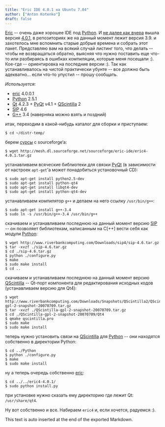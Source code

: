 ```yaml
---
title: "Eric IDE 4.0.1 на Ubuntu 7.04"
author: ["Anton Kotenko"]
draft: false
---
```


[Eric](http://www.die-offenbachs.de/eric/index.html) -- очень даже хорошее IDE под [Python](http://www.python.org/). И [не далее как вчера](http://www.die-offenbachs.de/eric/eric-news.html) вышла версия [4.0.1](http://sourceforge.net/project/showfiles.php?group_id=119070&package_id=233329), в репозиториях же на данный момент лежит версия 3.9. и захотелось мне вспомнить старые добрые времена и собрать этот пакет. Представляю вам на всякий случай листинг того, что делать -- чтобы не возвращаться обратно, выясняя что нужно поставить еще что-то или разбираясь в ошибках компиляции, которые меня посещали :). Кое-где -- ориентировка на последние версии :). Так как устанавливалось на чистой практически убунте -- все должно быть адекватно... если что-то упустил -- прошу сообщать.

_Используется:_

-   [eric](http://www.die-offenbachs.de/eric/index.html) 4.0.0.1
-   [Python](http://www.python.org/) 2.5.1
-   [Qt](http://trolltech.com/products/qt) 4.2.3 + [PyQt](http://www.riverbankcomputing.co.uk/pyqt/index.php) v4.1 + [QScintilla](http://www.riverbankcomputing.co.uk/qscintilla/index.php) 2
-   [SIP](http://www.riverbankcomputing.co.uk/sip/index.php) 4.6
-   [G++](http://gcc.gnu.org/) 3.4 (наверняка можно взять и поздний)

итак, переходим в какой-нибудь каталог для сборки и приступаем:

```text
$ cd ~/distr-temp/
```

берем [сурсы](http://sourceforge.net/project/showfiles.php?group_id=119070&package_id=233329) с sourceforge‘a:

```text
$ wget http://mesh.dl.sourceforge.net/sourceforge/eric-ide/eric4-4.0.1.tar.gz
```

устанавливаем всяческие библиотеки для связки [PyQt](http://www.riverbankcomputing.co.uk/pyqt/index.php) (в зависимости от настроек `apt-get`'а может понадобиться установочный CD):

```text
$ sudo apt-get install python2.5-dev
$ sudo apt-get install python-qt4
$ sudo apt-get install libqt4-dev
$ sudo apt-get install python-qt4-dev
```

устанавливаем компилятор `g++` и делаем на него ссылку `/usr/bin/g++`:

```text
$ sudo apt-get install g++-3.4
$ sudo ln -s /usr/bin/g++-3.4 /usr/bin/g++
```

скачиваем и устанавливаем последнюю на данный момент версию [SIP](http://www.riverbankcomputing.co.uk/sip/index.php) -- он позволяет библиотекам, написанным на C[++] вести себя как модули [Python](http://www.python.org/):

```text
$ wget http://www.riverbankcomputing.com/Downloads/sip4/sip-4.6.tar.gz
$ tar -xvzf ./sip-4.6.tar.gz
$ cd ./sip-4.6.tar.gz
$ python ./configure.py
$ make
$ sudo make install
$ cd ..
```

скачиваем и устанавливаем последнюю на данный момент версию [QScintilla](http://www.riverbankcomputing.co.uk/qscintilla/index.php) -- Qt-порт компонента для редактирования исходных кодов (устанавливаем версию для Qt4):

```text
$ wget http://www.riverbankcomputing.com/Downloads/Snapshots/QScintilla2/QScintilla-gpl-2-snapshot-20070709.tar.gz
$ tar -xvzf ./QScintilla-gpl-2-snapshot-20070709.tar.gz
$ cd ./QScintilla-gpl-2-snapshot-20070709/Qt4
$ qmake qscintilla.pro
$ sudo make
$ sudo make install
```

теперь нужно установить связи на [QScintilla](http://www.riverbankcomputing.co.uk/qscintilla/index.php) для [Python](http://www.python.org/) -- они находятся собственно в директории Python:

```text
$ cd ../Python
$ python ./configure.py
$ make
$ sudo make install
```

ну а теперь очередь собственно [eric](http://www.die-offenbachs.de/eric/index.html):

```text
$ cd ../../eric4-4.0.1/
$ sudo python install.py
```

при установке нужно сказать ему директорию где лежит Qt: `/usr/share/qt4`.

Ну вот собственно и все. Набираем `eric4` и, если хочется, радуемся :).


This text is auto inserted at the end of the exported Markdown.
